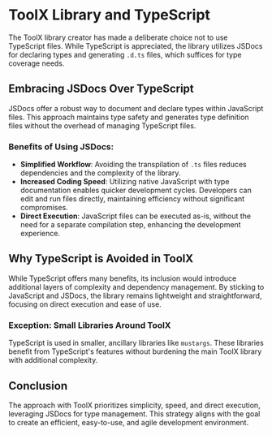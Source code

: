 
# ToolX Library and TypeScript

The ToolX library creator has made a deliberate choice not to use TypeScript files. While TypeScript is appreciated, the library utilizes JSDocs for declaring types and generating `.d.ts` files, which suffices for type coverage needs.

## Embracing JSDocs Over TypeScript

JSDocs offer a robust way to document and declare types within JavaScript files. This approach maintains type safety and generates type definition files without the overhead of managing TypeScript files.

### Benefits of Using JSDocs:

- **Simplified Workflow**: Avoiding the transpilation of `.ts` files reduces dependencies and the complexity of the library.
- **Increased Coding Speed**: Utilizing native JavaScript with type documentation enables quicker development cycles. Developers can edit and run files directly, maintaining efficiency without significant compromises.
- **Direct Execution**: JavaScript files can be executed as-is, without the need for a separate compilation step, enhancing the development experience.

## Why TypeScript is Avoided in ToolX

While TypeScript offers many benefits, its inclusion would introduce additional layers of complexity and dependency management. By sticking to JavaScript and JSDocs, the library remains lightweight and straightforward, focusing on direct execution and ease of use.

### Exception: Small Libraries Around ToolX

TypeScript is used in smaller, ancillary libraries like `mustargs`. These libraries benefit from TypeScript's features without burdening the main ToolX library with additional complexity.

## Conclusion

The approach with ToolX prioritizes simplicity, speed, and direct execution, leveraging JSDocs for type management. This strategy aligns with the goal to create an efficient, easy-to-use, and agile development environment.
